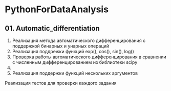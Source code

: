 # PythonForDataAnalysis
## 01. Automatic_differentiation
1.	Реализация метода автоматического дифференцирования с поддержкой бинарных и унарных операций
2.	Реализация поддрежки функций exp(), cos(), sin(), log()
3.	Проверка работы автоматического дифференцирования в сравнении с численным дифференцированием из библиотеки scipy
4.  
5.  Реализация поддержки функций нескольких аргументов

Реализация тестов для проверки каждого задания
